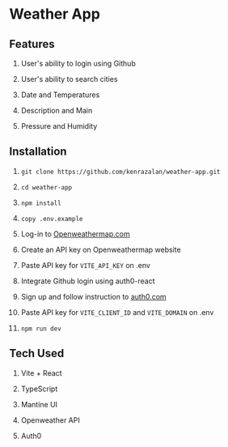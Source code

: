 # Weather App

## Features

1. User's ability to login using Github

2. User's ability to search cities

3. Date and Temperatures 

4. Description and Main

5. Pressure and Humidity

## Installation

1. `git clone https://github.com/kenrazalan/weather-app.git`

2. `cd weather-app`

3. `npm install`

4. `copy .env.example`

5. Log-in to [Openweathermap.com](https://openweathermap.org/)

6. Create an API key on Openweathermap website

7. Paste API key for `VITE_API_KEY` on .env

8. Integrate Github login using auth0-react

9. Sign up and follow instruction to [auth0.com](https://auth0.com/docs/libraries/auth0-react)

10. Paste API key for `VITE_CLIENT_ID` and `VITE_DOMAIN` on .env

11. `npm run dev`

## Tech Used

1. Vite + React 

2. TypeScript

2. Mantine UI

3. Openweather API

4. Auth0 

